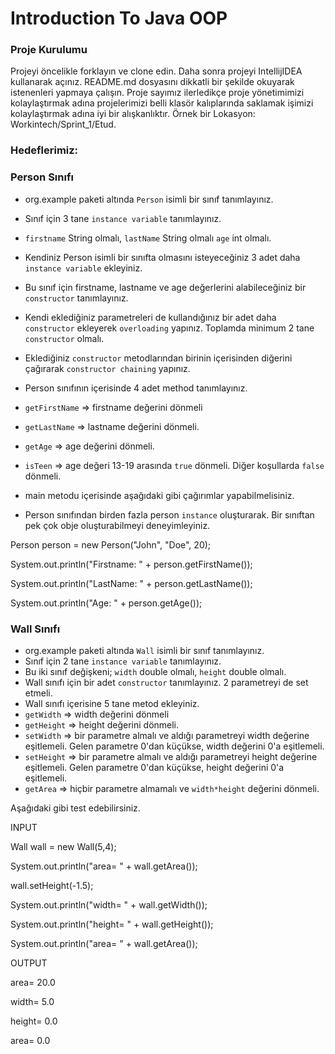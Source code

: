 # Introduction To Java OOP

### Proje Kurulumu

Projeyi öncelikle forklayın ve clone edin.
Daha sonra projeyi IntellijIDEA kullanarak açınız. README.md dosyasını dikkatli bir şekilde okuyarak istenenleri yapmaya çalışın.
Proje sayımız ilerledikçe proje yönetimimizi kolaylaştırmak adına projelerimizi belli klasör kalıplarında saklamak işimizi kolaylaştırmak adına iyi bir alışkanlıktır.
Örnek bir Lokasyon: Workintech/Sprint_1/Etud.

### Hedeflerimiz:

### Person Sınıfı

* org.example paketi altında ```Person``` isimli bir sınıf tanımlayınız.
* Sınıf için 3 tane ```instance variable``` tanımlayınız.
* ```firstname``` String olmalı, ```lastName``` String olmalı ```age``` int olmalı.
* Kendiniz Person isimli bir sınıfta olmasını isteyeceğiniz 3 adet daha ```instance variable``` ekleyiniz.
* Bu sınıf için firstname, lastname ve age değerlerini alabileceğiniz bir ```constructor``` tanımlayınız.
* Kendi eklediğiniz parametreleri de kullandığınız bir adet daha ```constructor``` ekleyerek ```overloading``` yapınız. Toplamda minimum 2 tane ```constructor``` olmalı.
* Eklediğiniz ```constructor``` metodlarından birinin içerisinden diğerini çağırarak ```constructor chaining``` yapınız.
* Person sınıfının içerisinde 4 adet method tanımlayınız.
* ```getFirstName``` => firstname değerini dönmeli
* ```getLastName``` => lastname değerini dönmeli.
* ```getAge``` => age değerini dönmeli.
* ```isTeen``` => age değeri 13-19 arasında ```true``` dönmeli. Diğer koşullarda ```false``` dönmeli.

* main metodu içerisinde aşağıdaki gibi çağırımlar yapabilmelisiniz.
* Person sınıfından birden fazla person ```instance``` oluşturarak. Bir sınıftan pek çok obje oluşturabilmeyi deneyimleyiniz.

Person person = new Person("John", "Doe", 20);

System.out.println("Firstname: " + person.getFirstName());

System.out.println("LastName: " + person.getLastName());

System.out.println("Age: " + person.getAge());

### Wall Sınıfı

* org.example paketi altında ```Wall``` isimli bir sınıf tanımlayınız.
* Sınıf için 2 tane ```instance variable``` tanımlayınız.
* Bu iki sınıf değişkeni; ```width``` double olmalı, ```height``` double olmalı.
* Wall sınıfı için bir adet ```constructor``` tanımlayınız. 2 parametreyi de set etmeli.
* Wall sınıfı içerisine 5 tane metod ekleyiniz.
* ```getWidth``` => width değerini dönmeli
* ```getHeight``` => height değerini dönmeli.
* ```setWidth``` => bir parametre almalı ve aldığı parametreyi width değerine eşitlemeli. Gelen parametre 0'dan küçükse, width değerini 0'a eşitlemeli.
* ```setHeight``` => bir parametre almalı ve aldığı parametreyi height değerine eşitlemeli. Gelen parametre 0'dan küçükse, height değerini 0'a eşitlemeli.
* ```getArea``` => hiçbir parametre almamalı ve ```width*height``` değerini dönmeli.

Aşağıdaki gibi test edebilirsiniz.

INPUT

Wall wall = new Wall(5,4);

System.out.println("area= " + wall.getArea());

wall.setHeight(-1.5);

System.out.println("width= " + wall.getWidth());

System.out.println("height= " + wall.getHeight());

System.out.println("area= " + wall.getArea());

OUTPUT

area= 20.0

width= 5.0

height= 0.0

area= 0.0

